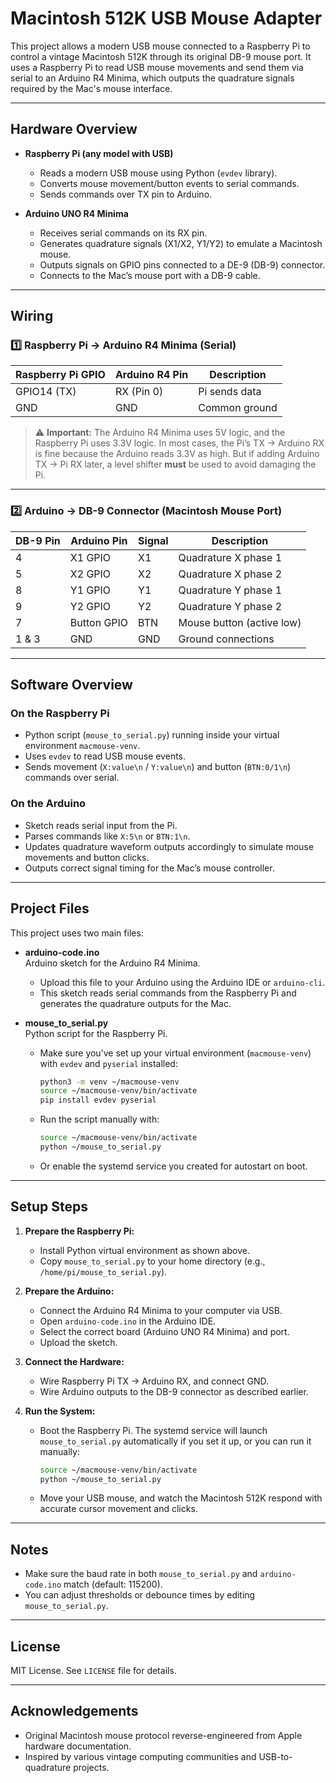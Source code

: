 # Macintosh 512K USB Mouse Adapter

This project allows a modern USB mouse connected to a Raspberry Pi to control a vintage Macintosh 512K through its original DB-9 mouse port. It uses a Raspberry Pi to read USB mouse movements and send them via serial to an Arduino R4 Minima, which outputs the quadrature signals required by the Mac's mouse interface.

---

## Hardware Overview

- **Raspberry Pi (any model with USB)**
  - Reads a modern USB mouse using Python (`evdev` library).
  - Converts mouse movement/button events to serial commands.
  - Sends commands over TX pin to Arduino.

- **Arduino UNO R4 Minima**
  - Receives serial commands on its RX pin.
  - Generates quadrature signals (X1/X2, Y1/Y2) to emulate a Macintosh mouse.
  - Outputs signals on GPIO pins connected to a DE-9 (DB-9) connector.
  - Connects to the Mac’s mouse port with a DB-9 cable.

---

## Wiring

### 1️⃣ Raspberry Pi → Arduino R4 Minima (Serial)
| Raspberry Pi GPIO | Arduino R4 Pin | Description      |
|-------------------|----------------|------------------|
| GPIO14 (TX)       | RX (Pin 0)     | Pi sends data    |
| GND               | GND            | Common ground    |

> ⚠️ **Important:** The Arduino R4 Minima uses 5V logic, and the Raspberry Pi uses 3.3V logic. In most cases, the Pi’s TX → Arduino RX is fine because the Arduino reads 3.3V as high. But if adding Arduino TX → Pi RX later, a level shifter **must** be used to avoid damaging the Pi.

---

### 2️⃣ Arduino → DB-9 Connector (Macintosh Mouse Port)
| DB-9 Pin | Arduino Pin | Signal    | Description             |
|----------|-------------|-----------|-------------------------|
| 4        | X1 GPIO     | X1        | Quadrature X phase 1    |
| 5        | X2 GPIO     | X2        | Quadrature X phase 2    |
| 8        | Y1 GPIO     | Y1        | Quadrature Y phase 1    |
| 9        | Y2 GPIO     | Y2        | Quadrature Y phase 2    |
| 7        | Button GPIO | BTN       | Mouse button (active low) |
| 1 & 3    | GND         | GND       | Ground connections      |

---

## Software Overview

### On the Raspberry Pi
- Python script (`mouse_to_serial.py`) running inside your virtual environment `macmouse-venv`.
- Uses `evdev` to read USB mouse events.
- Sends movement (`X:value\n` / `Y:value\n`) and button (`BTN:0/1\n`) commands over serial.

### On the Arduino
- Sketch reads serial input from the Pi.
- Parses commands like `X:5\n` or `BTN:1\n`.
- Updates quadrature waveform outputs accordingly to simulate mouse movements and button clicks.
- Outputs correct signal timing for the Mac’s mouse controller.

---

## Project Files

This project uses two main files:

- **arduino-code.ino**  
  Arduino sketch for the Arduino R4 Minima.
  - Upload this file to your Arduino using the Arduino IDE or `arduino-cli`.
  - This sketch reads serial commands from the Raspberry Pi and generates the quadrature outputs for the Mac.

- **mouse_to_serial.py**  
  Python script for the Raspberry Pi.
  - Make sure you’ve set up your virtual environment (`macmouse-venv`) with `evdev` and `pyserial` installed:
    ```bash
    python3 -m venv ~/macmouse-venv
    source ~/macmouse-venv/bin/activate
    pip install evdev pyserial
    ```
  - Run the script manually with:
    ```bash
    source ~/macmouse-venv/bin/activate
    python ~/mouse_to_serial.py
    ```
  - Or enable the systemd service you created for autostart on boot.

---

## Setup Steps

1. **Prepare the Raspberry Pi:**
   - Install Python virtual environment as shown above.
   - Copy `mouse_to_serial.py` to your home directory (e.g., `/home/pi/mouse_to_serial.py`).

2. **Prepare the Arduino:**
   - Connect the Arduino R4 Minima to your computer via USB.
   - Open `arduino-code.ino` in the Arduino IDE.
   - Select the correct board (Arduino UNO R4 Minima) and port.
   - Upload the sketch.

3. **Connect the Hardware:**
   - Wire Raspberry Pi TX → Arduino RX, and connect GND.
   - Wire Arduino outputs to the DB-9 connector as described earlier.

4. **Run the System:**
   - Boot the Raspberry Pi. The systemd service will launch `mouse_to_serial.py` automatically if you set it up, or you can run it manually:
     ```bash
     source ~/macmouse-venv/bin/activate
     python ~/mouse_to_serial.py
     ```
   - Move your USB mouse, and watch the Macintosh 512K respond with accurate cursor movement and clicks.

---

## Notes

- Make sure the baud rate in both `mouse_to_serial.py` and `arduino-code.ino` match (default: 115200).
- You can adjust thresholds or debounce times by editing `mouse_to_serial.py`.

---

## License

MIT License. See `LICENSE` file for details.

---

## Acknowledgements

- Original Macintosh mouse protocol reverse-engineered from Apple hardware documentation.
- Inspired by various vintage computing communities and USB-to-quadrature projects.
